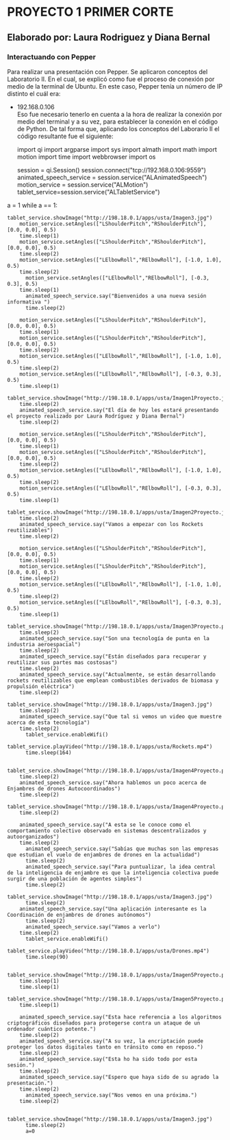 # PROYECTO 1 PRIMER CORTE
## Elaborado por: Laura Rodriguez y Diana Bernal

### Interactuando con Pepper
Para realizar una presentación con Pepper. Se aplicaron conceptos del Laboratorio II. En el cual, se explicó como fue el proceso de conexión por medio de la terminal de Ubuntu. En este caso, Pepper tenía un número de IP distinto el cuál era: </br>
+ 192.168.0.106</br>
Eso fue necesario tenerlo en cuenta a la hora de realizar la conexión por medio del terminal y a su vez, para establecer la conexión en el código de Python. De tal forma que, aplicando los conceptos del Laborario II el código resultante fue el siguiente:

	import qi
	import argparse
	import sys
	import almath
	import math
	import motion
	import time
	import webbrowser
	import os

	session = qi.Session()
	session.connect("tcp://192.168.0.106:9559")
	animated_speech_service = session.service("ALAnimatedSpeech")
	motion_service = session.service("ALMotion")
	tablet_service=session.service("ALTabletService")

a = 1
while a == 1:

	tablet_service.showImage("http://198.18.0.1/apps/usta/Imagen3.jpg")
        motion_service.setAngles(["LShoulderPitch","RShoulderPitch"], [0.0, 0.0], 0.5)
        time.sleep(1)
        motion_service.setAngles(["LShoulderPitch","RShoulderPitch"], [0.0, 0.0], 0.5)
        time.sleep(2)
        motion_service.setAngles(["LElbowRoll","RElbowRoll"], [-1.0, 1.0], 0.5)
        time.sleep(2)
	      motion_service.setAngles(["LElbowRoll","RElbowRoll"], [-0.3, 0.3], 0.5)
        time.sleep(1)
	      animated_speech_service.say("Bienvenidos a una nueva sesión informativa ")
	      time.sleep(2)

        motion_service.setAngles(["LShoulderPitch","RShoulderPitch"], [0.0, 0.0], 0.5)
        time.sleep(1)
        motion_service.setAngles(["LShoulderPitch","RShoulderPitch"], [0.0, 0.0], 0.5)
        time.sleep(2)
        motion_service.setAngles(["LElbowRoll","RElbowRoll"], [-1.0, 1.0], 0.5)
        time.sleep(2)
        motion_service.setAngles(["LElbowRoll","RElbowRoll"], [-0.3, 0.3], 0.5)
        time.sleep(1)
        tablet_service.showImage("http://198.18.0.1/apps/usta/Imagen1Proyecto.jpg")
        time.sleep(2)
        animated_speech_service.say("El día de hoy les estaré presentando el proyecto realizado por Laura Rodríguez y Diana Bernal")
        time.sleep(2)
	
        motion_service.setAngles(["LShoulderPitch","RShoulderPitch"], [0.0, 0.0], 0.5)
        time.sleep(1)
        motion_service.setAngles(["LShoulderPitch","RShoulderPitch"], [0.0, 0.0], 0.5)
        time.sleep(2)
        motion_service.setAngles(["LElbowRoll","RElbowRoll"], [-1.0, 1.0], 0.5)
        time.sleep(2)
        motion_service.setAngles(["LElbowRoll","RElbowRoll"], [-0.3, 0.3], 0.5)
        time.sleep(1)
        tablet_service.showImage("http://198.18.0.1/apps/usta/Imagen2Proyecto.jpg")
        time.sleep(2)
        animated_speech_service.say("Vamos a empezar con los Rockets reutilizables")
        time.sleep(2)
	
        motion_service.setAngles(["LShoulderPitch","RShoulderPitch"], [0.0, 0.0], 0.5)
        time.sleep(1)
        motion_service.setAngles(["LShoulderPitch","RShoulderPitch"], [0.0, 0.0], 0.5)
        time.sleep(2)
        motion_service.setAngles(["LElbowRoll","RElbowRoll"], [-1.0, 1.0], 0.5)
        time.sleep(2)
        motion_service.setAngles(["LElbowRoll","RElbowRoll"], [-0.3, 0.3], 0.5)
        time.sleep(1)
        tablet_service.showImage("http://198.18.0.1/apps/usta/Imagen3Proyecto.png")
        time.sleep(2)
        animated_speech_service.say("Son una tecnología de punta en la industria aeroespacial")
        time.sleep(2)
        animated_speech_service.say("Están diseñados para recuperar y reutilizar sus partes mas costosas")
        time.sleep(2)
        animated_speech_service.say("Actualmente, se están desarrollando rockets reutilizables que emplean combustibles derivados de biomasa y propulsión eléctrica")
        time.sleep(2)
        tablet_service.showImage("http://198.18.0.1/apps/usta/Imagen3.jpg")
        time.sleep(2)
        animated_speech_service.say("Que tal si vemos un video que muestre acerca de esta tecnología")
        time.sleep(2)
	      tablet_service.enableWifi()
	      tablet_service.playVideo("http://198.18.0.1/apps/usta/Rockets.mp4")
	      time.sleep(164)

	      tablet_service.showImage("http://198.18.0.1/apps/usta/Imagen4Proyecto.png")
        time.sleep(2)
        animated_speech_service.say("Ahora hablemos un poco acerca de Enjambres de drones Autocoordinados")
        time.sleep(2)
        tablet_service.showImage("http://198.18.0.1/apps/usta/Imagen4Proyecto.png")
        time.sleep(2)

        animated_speech_service.say("A esta se le conoce como el comportamiento colectivo observado en sistemas descentralizados y autoorganizados")
        time.sleep(2)
	      animated_speech_service.say("Sabías que muchas son las empresas que estudian el vuelo de enjambres de drones en la actualidad")
	      time.sleep(2)
	      animated_speech_service.say("Para puntualizar, la idea central de la inteligencia de enjambre es que la inteligencia colectiva puede surgir de una población de agentes simples")
	      time.sleep(2)
	      tablet_service.showImage("http://198.18.0.1/apps/usta/Imagen3.jpg")
	      time.sleep(2)
        animated_speech_service.say("Una aplicación interesante es la Coordinación de enjambres de drones autónomos")
	      time.sleep(2)
	      animated_speech_service.say("Vamos a verlo")
        time.sleep(2)
	      tablet_service.enableWifi()
	      tablet_service.playVideo("http://198.18.0.1/apps/usta/Drones.mp4")
	      time.sleep(90)
	
	      tablet_service.showImage("http://198.18.0.1/apps/usta/Imagen5Proyecto.png")
        time.sleep(1)
        time.sleep(1)
        tablet_service.showImage("http://198.18.0.1/apps/usta/Imagen5Proyecto.png")
        time.sleep(1)

        animated_speech_service.say("Esta hace referencia a los algoritmos criptográficos diseñados para protegerse contra un ataque de un ordenador cuántico potente.")
        time.sleep(2)
        animated_speech_service.say("A su vez, la encriptación puede proteger los datos digitales tanto en tránsito como en reposo.")
        time.sleep(2)
        animated_speech_service.say("Esta ho ha sido todo por esta sesión.")
        time.sleep(2)
        animated_speech_service.say("Espero que haya sido de su agrado la presentación.")
        time.sleep(2)
	      animated_speech_service.say("Nos vemos en una próxima.")
        time.sleep(2)

	      tablet_service.showImage("http://198.18.0.1/apps/usta/Imagen3.jpg")
	      time.sleep(2) 
	      a=0





